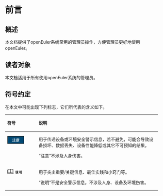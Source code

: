 # 前言<a name="ZH-CN_TOPIC_0182317123"></a>

## 概述<a name="section4537382116410"></a>

本文档提供了openEuler系统常用的管理员操作，方便管理员更好地使用openEuler。

## 读者对象<a name="section4378592816410"></a>

本文档适用于所有使用openEuler系统的管理员。

## 符号约定<a name="section133020216410"></a>

在本文中可能出现下列标志，它们所代表的含义如下。

<a name="table2622507016410"></a>
<table><thead align="left"><tr id="row1530720816410"><th class="cellrowborder" valign="top" width="20.580000000000002%" id="mcps1.1.3.1.1"><p id="p6450074116410"><a name="p6450074116410"></a><a name="p6450074116410"></a><strong id="b2136615816410"><a name="b2136615816410"></a><a name="b2136615816410"></a>符号</strong></p>
</th>
<th class="cellrowborder" valign="top" width="79.42%" id="mcps1.1.3.1.2"><p id="p5435366816410"><a name="p5435366816410"></a><a name="p5435366816410"></a><strong id="b5941558116410"><a name="b5941558116410"></a><a name="b5941558116410"></a>说明</strong></p>
</th>
</tr>
</thead>
<tbody><tr id="row5786682116410"><td class="cellrowborder" valign="top" width="20.580000000000002%" headers="mcps1.1.3.1.1 "><p id="p2204984716410"><a name="p2204984716410"></a><a name="p2204984716410"></a><a name="image4504446716410"></a><a name="image4504446716410"></a><span><img class="" id="image4504446716410" height="25.270000000000003" width="55.9265" src="figures/zh-cn_image_0182317354.png"></span></p>
</td>
<td class="cellrowborder" valign="top" width="79.42%" headers="mcps1.1.3.1.2 "><p id="p4388861916410"><a name="p4388861916410"></a><a name="p4388861916410"></a>用于传递设备或环境安全警示信息，若不避免，可能会导致设备损坏、数据丢失、设备性能降低或其它不可预知的结果。</p>
<p id="p1238861916410"><a name="p1238861916410"></a><a name="p1238861916410"></a>“注意”不涉及人身伤害。</p>
</td>
</tr>
<tr id="row2856923116410"><td class="cellrowborder" valign="top" width="20.580000000000002%" headers="mcps1.1.3.1.1 "><p id="p5555360116410"><a name="p5555360116410"></a><a name="p5555360116410"></a><a name="image799324016410"></a><a name="image799324016410"></a><span><img class="" id="image799324016410" height="15.96" width="47.88" src="figures/zh-cn_image_0182317355.png"></span></p>
</td>
<td class="cellrowborder" valign="top" width="79.42%" headers="mcps1.1.3.1.2 "><p id="p4612588116410"><a name="p4612588116410"></a><a name="p4612588116410"></a>用于突出重要/关键信息、最佳实践和小窍门等。</p>
<p id="p1232588116410"><a name="p1232588116410"></a><a name="p1232588116410"></a>“说明”不是安全警示信息，不涉及人身、设备及环境伤害。</p>
</td>
</tr>
</tbody>
</table>

